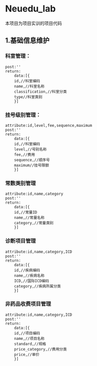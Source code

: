 # Neuedu_lab
本项目为项目实训的项目代码
## 1.基础信息维护
### 科室管理：
    post:''
    return:
        data:[{
        id,//科室编码
        name,//科室名称
        classification,//科室分类
        type//科室类别
        }]
### 挂号级别管理：
    attribute:id,level,fee,sequence,maximum
    post:''
    return:
        data:[{
        id,//科室编码
        level,//号别名称
        fee,//费用
        sequence,//顺序号
        maximum//挂号限额
        }]
### 常数类别管理
    attribute:id,name,category
    post:''
    return:
        data:[{
        id,//常量ID
        name,//常量名称
        category,//常量类别
        }]
### 诊断项目管理
    attribute:id,name,category,ICD
    post:''
    return:
        data:[{
        id,//疾病编码
        name,//疾病名称
        ICD,//国际ICD编码
        category,//疾病所属分类
        }]
### 非药品收费项目管理
    attribute:id,name,category,ICD
    post:''
    return:
        data:[{
        id,//项目编码
        name,//项目名称
        standard,//规格
        price_category,//费用分类
        price,//单价
        }]

